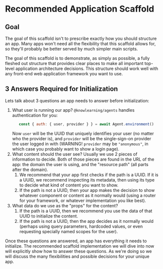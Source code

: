 # Recommended Application Scaffold

## Goal

The goal of this scaffold isn't to prescribe exactly how you should structure an app. Many apps won't need all the flexibility that this scaffold allows for, so they'll probably be better served by much simpler main scripts.

The goal of this scaffold is to demonstrate, as simply as possible, a fully fleshed out structure that provides clear places to make all important top-level application architecture decisions. This structure should work well with any front-end web application framework you want to use.

## 3 Answers Required for Initialization

Lets talk about 3 questions an app needs to answer before initialization:

1.  What user is running our app? ```@knowlearning/agents``` handles authentication for you:
    ```js
       const { auth: { user, provider } } = await Agent.environment()
    ```
    Now ```user``` will be the UUID that uniquely identifies your user (no matter who the provider is), and ```provider``` will be the single-sign-on provider the user logged in with (WARNING! ```provider``` may be ```"anonymous"```, in which case you probably want to show a login page).
2.  What content should the user see? Usually we use 2 pieces of information to decide. Both of those pieces are found in the URL of the app: the domain the user is using, and the "resource path" (all parts after the domain).
    1. We recommend that your app first checks if the path is a UUID. If it is a UUID, we recommend inspecting its metadata, then using its type to decide what kind of content you want to show.
    2. If the path is not a UUID, then your app makes the decision to show whatever component or content as it normally would (using a router for your framework, or whatever implementation you like best).
3. What data do we use as the "props" for the content?
    1. If the path is a UUID, then we recommend you use the data of that UUID to initialize the content.
    2. If the path is not a UUID, then the app decides as it normally would (perhaps using query parameters, hardcoded values, or even requesting specially named scopes for the user).

Once these questions are answered, an app has everything it needs to initialize. The recommended scaffold implementation we will dive into now will explicitly show how to answer these questions. As we're doing so we will discuss the many flexibilities and possible decisions for your unique app.
